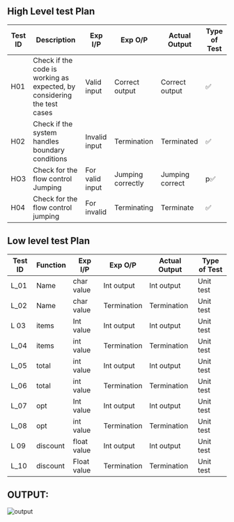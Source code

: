 ## High Level test Plan


|Test ID| Description| Exp I/P| Exp O/P| Actual Output| Type of Test|
|------|------|------|------|-------|------|
|H01| Check if the code is working as expected, by considering the test cases| Valid input| Correct output| Correct output| ✅ |
|H02| Check if the system handles boundary conditions| Invalid input|Termination| Terminated| ✅|
|HO3| Check for the flow control Jumping| For valid input| Jumping correctly| Jumping correct| p✅ |
|H04| Check for the flow control jumping| For invalid| Terminating| Terminate| ✅ |

## Low level test Plan


|Test ID|Function|Exp I/P|Exp O/P|Actual Output|Type of Test|
|------|--------|--------|--------|--------|--------|
|L_01|Name |char value|Int output|Int output|Unit test|
|L_02|Name|char value|Termination|Termination|Unit test|
|L 03|items|Int value|Int output|Int output|Unit test|
|L_04|items|int value|Termination|Termination|Unit test|
|L_05|total|int value|Int output|Int output|Unit test|
|L_06|total|int value|Termination|Termination|Unit test|
|L_07|opt|Int value|Int output|Int output|Unit test|
|L_08|opt|int value|Termination|Termination|Unit test|
|L 09|discount|float value|Int output|Int output|Unit test|
|L_10|discount|Float value|Termination|Termination|Unit test|

## OUTPUT:

![output](https://user-images.githubusercontent.com/87801737/161249039-92e4943f-32b4-4849-87fd-f52ab9cc7dd7.png)
